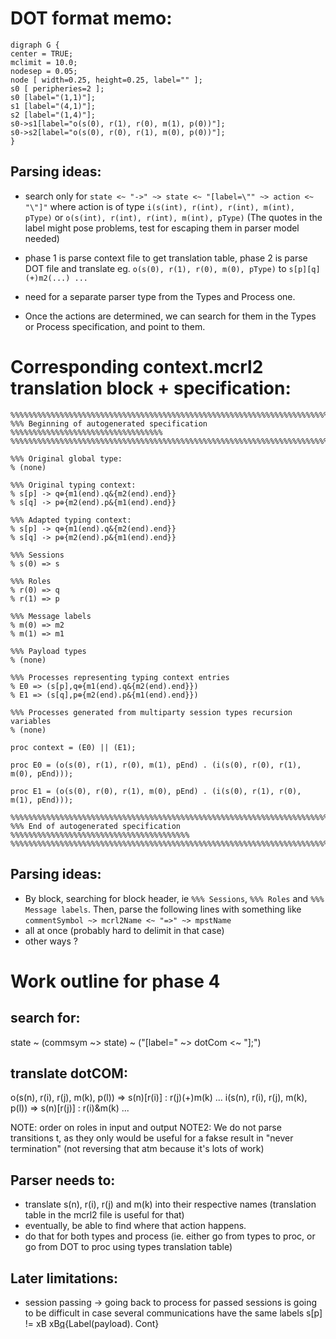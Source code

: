 # DOT format memo:

```
digraph G {
center = TRUE;
mclimit = 10.0;
nodesep = 0.05;
node [ width=0.25, height=0.25, label="" ];
s0 [ peripheries=2 ];
s0 [label="(1,1)"];
s1 [label="(4,1)"];
s2 [label="(1,4)"];
s0->s1[label="o(s(0), r(1), r(0), m(1), p(0))"]; 
s0->s2[label="o(s(0), r(0), r(1), m(0), p(0))"];
}
```

## Parsing ideas:
- search only for `state <~ "->" ~> state <~ "[label=\"" ~> action <~ "\"]"`
where action is of type `i(s(int), r(int), r(int), m(int), pType)` or 
`o(s(int), r(int), r(int), m(int), pType)` (The quotes in the label might pose
problems, test for escaping them in parser model needed)

- phase 1 is parse context file to get translation table, 
phase 2 is parse DOT file and translate 
eg. `o(s(0), r(1), r(0), m(0), pType)` to `s[p][q](+)m2(...) ...`

- need for a separate parser type from the Types and Process one.

- Once the actions are determined, we can search for them in the Types or Process
specification, and point to them.

# Corresponding context.mcrl2 translation block + specification:

```
%%%%%%%%%%%%%%%%%%%%%%%%%%%%%%%%%%%%%%%%%%%%%%%%%%%%%%%%%%%%%%%%%%%%%%%%%%%%%%%
%%% Beginning of autogenerated specification %%%%%%%%%%%%%%%%%%%%%%%%%%%%%%%%%%
%%%%%%%%%%%%%%%%%%%%%%%%%%%%%%%%%%%%%%%%%%%%%%%%%%%%%%%%%%%%%%%%%%%%%%%%%%%%%%%

%%% Original global type:
% (none)

%%% Original typing context:
% s[p] -> q⊕{m1(end).q&{m2(end).end}}
% s[q] -> p⊕{m2(end).p&{m1(end).end}}

%%% Adapted typing context:
% s[p] -> q⊕{m1(end).q&{m2(end).end}}
% s[q] -> p⊕{m2(end).p&{m1(end).end}}

%%% Sessions
% s(0) => s

%%% Roles
% r(0) => q
% r(1) => p

%%% Message labels
% m(0) => m2
% m(1) => m1

%%% Payload types
% (none)

%%% Processes representing typing context entries
% E0 => (s[p],q⊕{m1(end).q&{m2(end).end}})
% E1 => (s[q],p⊕{m2(end).p&{m1(end).end}})

%%% Processes generated from multiparty session types recursion variables
% (none)

proc context = (E0) || (E1);

proc E0 = (o(s(0), r(1), r(0), m(1), pEnd) . (i(s(0), r(0), r(1), m(0), pEnd)));

proc E1 = (o(s(0), r(0), r(1), m(0), pEnd) . (i(s(0), r(1), r(0), m(1), pEnd)));

%%%%%%%%%%%%%%%%%%%%%%%%%%%%%%%%%%%%%%%%%%%%%%%%%%%%%%%%%%%%%%%%%%%%%%%%%%%%%%%
%%% End of autogenerated specification %%%%%%%%%%%%%%%%%%%%%%%%%%%%%%%%%%%%%%%%
%%%%%%%%%%%%%%%%%%%%%%%%%%%%%%%%%%%%%%%%%%%%%%%%%%%%%%%%%%%%%%%%%%%%%%%%%%%%%%%
```

## Parsing ideas:
- By block, searching for block header, ie `%%% Sessions`, `%%% Roles` and 
`%%% Message labels`. Then, parse the following lines with something like `commentSymbol ~> mcrl2Name <~ "=>" ~> mpstName`
- all at once (probably hard to delimit in that case)
- other ways ?

# Work outline for phase 4

## search for:
  state ~ (commsym ~> state) ~ ("[label=" ~> dotCom <~ "];")
## translate dotCOM:
  o(s(n), r(i), r(j), m(k), p(l)) => s(n)[r(i)] : r(j)(+)m(k) ...
  i(s(n), r(i), r(j), m(k), p(l)) => s(n)[r(j)] : r(i)&m(k) ...

NOTE: order on roles in input and output
NOTE2: We do not parse transitions t, as they only would be useful for 
       a fakse result in "never termination" (not reversing that atm because it's lots of work)

## Parser needs to:
 - translate s(n), r(i), r(j) and m(k) into their respective names 
   (translation table in the mcrl2 file is useful for that)
 - eventually, be able to find where that action happens.
 - do that for both types and process (ie. either go from types to proc, or
   go from DOT to proc using types translation table)

## Later limitations:
 - session passing -> going back to process for passed sessions is going to be 
   difficult in case several communications have the same labels
   s[p] != xB
   xB[q](ActionSymbol){Label(payload). Cont}